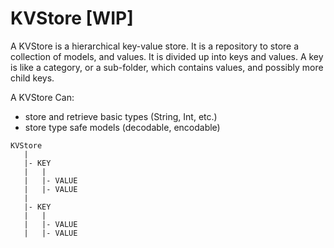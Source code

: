 # KVStore [WIP]

A KVStore is a hierarchical key-value store. It is a repository to store a collection of models, and values.
It is divided up into keys and values. A key is like a category, or a
sub-folder, which contains values, and possibly more child keys.

A KVStore Can:
- store and retrieve basic types (String, Int, etc.)
- store type safe models (decodable, encodable)



```
KVStore
   |
   |- KEY
   |   |
   |   |- VALUE
   |   |- VALUE
   |
   |- KEY
   |   |
   |   |- VALUE
   |   |- VALUE
```